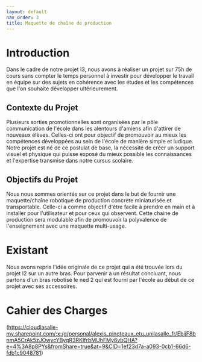 ```yaml
---
layout: default
nav_order: 3
title: Maquette de chaîne de production 
---
```


# Introduction

Dans le cadre de notre projet I3, nous avons à réaliser un projet sur 75h de cours sans compter le temps personnel à investir pour développer le travail en équipe sur des sujets en cohérence avec les études et les compétences que l'on souhaite développer ultérieurement.

## Contexte du Projet

Plusieurs sorties promotionnelles sont organisées par le pôle communication de l'école dans les alentours d'amiens afin d'attirer de nouveaux élèves. Celles-ci ont pour objectif de promouvoir au mieux les compétences développées au sein de l'école de manière simple et ludique. Notre projet est né de ce postulat de base, la nécessité de créer un support visuel et physique qui puisse exposé du mieux possible les connaissances et l'expertise transmise dans notre cursus scolaire.

## Objectifs du Projet

Nous nous sommes orientés sur ce projet dans le but de fournir une maquette/chaîne robotique de production concrète miniaturisée et transportable. Celle-ci a comme objectif d'être facile à prendre en main et à installer pour l'utilisateur et pour ceux qui observent. Cette chaine de production sera modulable afin de promouvoir la polyvalence de l'enseignement avec une maquette multi-usage.

# Existant

Nous avons repris l'idée originale de ce projet qui a été trouvée lors du projet I2 sur un autre bras. Pour parvenir à un résultat concluant, nous partons d'un bras robotisé le ned 2 qui est fourni par l'école au début de ce projet avec ses accessoires.

# Cahier des Charges

(https://cloudlasalle-my.sharepoint.com/:x:/g/personal/alexis_pinoteaux_etu_unilasalle_fr/EbijF8bnmA5CrAk5zJOwycYByqR3RKIfrbMUhFMy6vbQHA?e=4%3A8p8PYs&fromShare=true&at=9&CID=1ef23d7a-a093-0cb1-66d6-fdb1c9048781)
